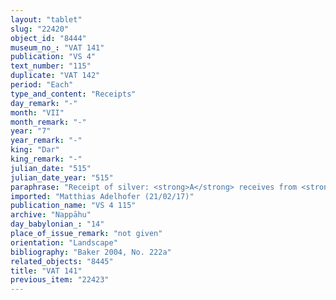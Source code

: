 ```yaml
---
layout: "tablet"
slug: "22420"
object_id: "8444"
museum_no_: "VAT 141"
publication: "VS 4"
text_number: "115"
duplicate: "VAT 142"
period: "Each"
type_and_content: "Receipts"
day_remark: "-"
month: "VII"
month_remark: "-"
year: "7"
year_remark: "-"
king: "Dar"
king_remark: "-"
julian_date: "515"
julian_date_year: "515"
paraphrase: "Receipt of silver: <strong>A</strong> receives from <strong>B</strong> 5 shekels of silver up to the end of Ta&scaron;rītu (VII). 1 <em>ina u&scaron;uzzi</em>-witness (Mu&scaron;ēzib-Marduk/Nab&ucirc;-zēru-iqī&scaron;a), no scribe.<br /> &nbsp;<br /> <strong>A</strong>&nbsp;= Nidintu/Kalbāya; <strong>B</strong> = Iddināya<br /> &nbsp;"
imported: "Matthias Adelhofer (21/02/17)"
publication_name: "VS 4 115"
archive: "Nappāhu"
day_babylonian_: "14"
place_of_issue_remark: "not given"
orientation: "Landscape"
bibliography: "Baker 2004, No. 222a"
related_objects: "8445"
title: "VAT 141"
previous_item: "22423"
---
```

